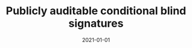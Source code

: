 ---
title: "Publicly auditable conditional blind signatures"
collection: publications
category: manuscripts
permalink: /publication/2021-01-01-Publicly-auditable-conditional-blind-signatures
date: 2021-01-01
venue: 'IOS Press'
citation: 'Grontas P, Pagourtzis A, Zacharakis A, Zhang B. Publicly auditable conditional blind signatures. Journal of Computer Security. 2021;29(2):229-271. doi:10.3233/JCS-181270.'
excerpt: 'This work formalizes Publicly Auditable Conditional Blind Signatures (PACBS), a new cryptographic primitive that allows the verifiable issuance of blind signatures, the validity of which is contingent upon a predicate and decided by a designated verifier. In particular, when a user requests the signing of a message, blinded to protect her privacy, the signer embeds data in the signature that makes it valid if and only if a condition holds. A verifier, identified by a private key, can check the signature and learn the value of the predicate. Auditability mechanisms in the form of non-interactive zero-knowledge proofs are provided, so that a cheating signer cannot issue arbitrary signatures and a cheating verifier cannot ignore the embedded condition. The security properties of this new primitive are defined using cryptographic games. A proof-of-concept construction, based on the Okamoto–Schnorr blind signatures infused with a plaintext equivalence test is presented and its security is analyzed.'
---